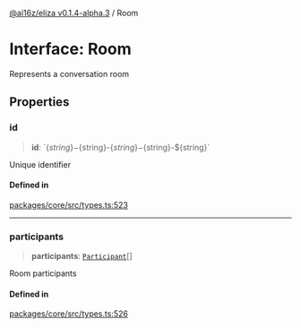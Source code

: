 [@ai16z/eliza v0.1.4-alpha.3](../index.md) / Room

# Interface: Room

Represents a conversation room

## Properties

### id

> **id**: \`$\{string\}-$\{string\}-$\{string\}-$\{string\}-$\{string\}\`

Unique identifier

#### Defined in

[packages/core/src/types.ts:523](https://github.com/dreaminglucid/Eliza/blob/main/packages/core/src/types.ts#L523)

***

### participants

> **participants**: [`Participant`](Participant.md)[]

Room participants

#### Defined in

[packages/core/src/types.ts:526](https://github.com/dreaminglucid/Eliza/blob/main/packages/core/src/types.ts#L526)
